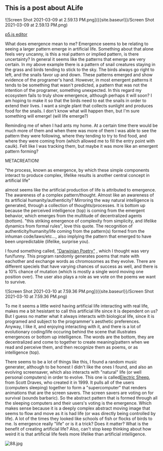 ## This is a post about ALife

![Screen Shot 2021-03-09 at 2.59.13 PM.png]({{site.baseurl}}/Screen Shot 2021-03-09 at 2.59.13 PM.png)

[p5.js editor](https://editor.p5js.org/chrismdv00/sketches/ooiWgs71f)


What does emergence mean to me? Emergence seems to be relating to seeing a larger pattern emerge in artificial life. Something about that alone feels very uncanny, is this a real pattern or implied pattern, is there uncertainty? In general it seems like the patterns that emerge are very certain. In my above example there is a pattern of snail creatures staying in the grass and birds tending to stick to the sky. The birds always go right to left, and the snails favor up and down. These patterns emerged and show evidence of the programer's hand. However, in most emergent patterns it tends to be something that wasn't predicted, a pattern that was not the intention of the programer, something unexpected. In this regard my ecosystem fails to truly show emergence, although perhaps it will soon? I am hoping to make it so that the birds need to eat the snails in order to extend their lives. I want a single plant that collects sunlight and produces food for the snails. I don't know what will happen then, but I'm sure something will emerge! (will life emerge?)

Reminding me of when I had ants my home. At a certain time there would be much more of them and when there was more of them I was able to see the pattern they were following, where they tending to try to find food, and where they were coming from (which allowed me to fill the entry point with caulk). Felt like I was tracking them, but maybe it was more like an emergent pattern forming?

METACREATION!

"the process, known as emergence, by which these simple components interact to produce complex, lifelike results is another central concept in artificial life"

almost seems like the artificial production of life is attributed to emergence. The awareness of a complex pattern/thought. Almost like an awareness of its artificial humanity/authenticity? Mirroring the way natural intelligence is generated, through a collection of thoughts/processes. It is bottom up because the perceived intelligence (top) is coming from the emergent behavior, which emerges from the multitude of decentralized agents (bottom). "this striking emergence of complexity from simplicity, and lifelike dynamics from formal rules", love this quote. The recognition of authenticity/humanity/life coming from the pattern(s) formed from the inhuman code/laws/etc..., also implying the pattern that emerged to have been unpredictable (lifelike, surprise you).

I found something called, ["Darwinian Poetry"](https://web.archive.org/web/20060412133402/http://www.codeasart.com/poetry/darwin.html) , which I thought was very fun/funny. This program randomly generates poems that mate with eachother and exchange words as chromosomes as they evolve. There are different speciels that have varying chances of success as well, and there is a 10% chance of mutation (which is mostly a single word moving one position over). The user also plays a role as we vote on the poems we want to survive. 

![Screen Shot 2021-03-10 at 7.59.36 PM.png]({{site.baseurl}}/Screen Shot 2021-03-10 at 7.59.36 PM.png)

To me it seems a little weird having artificial life interacting with real life, makes me a bit hesistant to call this artificial life since it is dependent on us? But I guess no matter what it always interacts with biological life, since it is programed and subject to the programmer's aesthetic preferences. Anyway, I like it, and enjoying interacting with it, and there is a lot of evolutionary coding/life occuring behind the scene that illustrates emergences or bottom up intelligence. The words are the bottom, they are decentralized and come to together to create meaning/pattern when we read and perceive them, and then recognize them as poems, or as intelligence (top). 

There seems to be a lot of things like this, I found a random music generater, although to be honest I didn't like the ones I found, and also an evolving screensaver, which also interacts with "natural" life (or well personal computers) in order to evolve. This one is called[Electric Sheep](https://scottdraves.com/sheep.html), from Scott Draves, who created it in 1999. It pulls all of the users (computers sleeping) together to form a "supercomputer" that renders animations that are the screen savers. The screen savers are voting on for survival (sounds barbaric). So the abstract pattern that is formed through all the sleeping computers and their users's voting is the emergence. Which makes sense because it is a deeply complex abstract moving image that seems to flow and move as it is had life (or was directly being controlled by life). A lot of the times they looked like schools of fish or flocks of birds to me. Is emergence really "life" or is it a trick? Does it matter? What is the benefit of creating artificial life? Also, can't stop keep thinking about how weird it is that artificial life feels more lifelike than artificial intelligence.

![88.jpg]({{site.baseurl}}/88.jpg)

